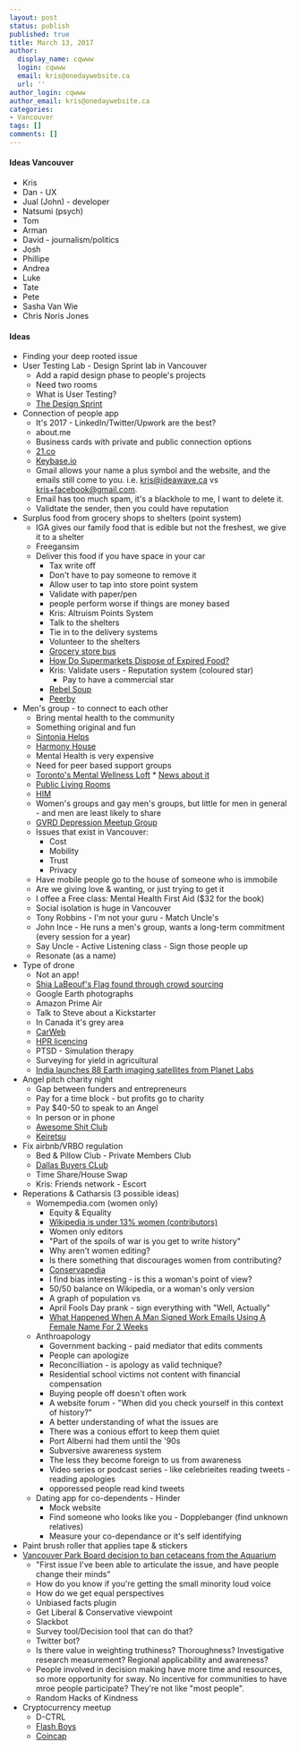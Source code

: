 ```yaml
---
layout: post
status: publish
published: true
title: March 13, 2017
author:
  display_name: cqwww
  login: cqwww
  email: kris@onedaywebsite.ca
  url: ''
author_login: cqwww
author_email: kris@onedaywebsite.ca
categories:
- Vancouver
tags: []
comments: []
---
```



#### Ideas Vancouver

* Kris
* Dan - UX
* Jual (John) - developer
* Natsumi (psych)
* Tom 
* Arman 
* David - journalism/politics
* Josh 
* Phillipe 
* Andrea
* Luke
* Tate
* Pete
* Sasha Van Wie
* Chris Noris Jones

#### Ideas

* Finding your deep rooted issue
* User Testing Lab - Design Sprint lab in Vancouver
	* Add a rapid design phase to people's projects
	* Need two rooms
	* What is User Testing? 
	* [The Design Sprint](http://www.gv.com/sprint/)
* Connection of people app
	* It's 2017 - LinkedIn/Twitter/Upwork are the best?
	* about.me
	* Business cards with private and public connection options
	* [21.co](https://21.co/)
	* [Keybase.io](https://keybase.io/)
	* Gmail allows your name a plus symbol and the website, and the emails still come to you. i.e. kris@ideawave.ca vs kris+facebook@gmail.com. 
	* Email has too much spam, it's a blackhole to me, I want to delete it. 
	* Validtate the sender, then you could have reputation
* Surplus food from grocery shops to shelters (point system)
	* IGA gives our family food that is edible but not the freshest, we give it to a shelter
	* Freegansim
	* Deliver this food if you have space in your car
		* Tax write off
		* Don't have to pay someone to remove it
		* Allow user to tap into store point system
		* Validate with paper/pen
		* people perform worse if things are money based
		* Kris: Altruism Points System
		* Talk to the shelters
		* Tie in to the delivery systems
		* Volunteer to the shelters
		* [Grocery store bus](http://www.huffingtonpost.com/entry/metromarket-grocery-sore-bus_us_57361317e4b077d4d6f2fa93)
		* [How Do Supermarkets Dispose of Expired Food?](http://www.huffingtonpost.com/quora/how-do-supermarkets-dispo_b_1937395.html)
		* Kris: Validate users - Reputation system (coloured star)
			* Pay to have a commercial star
		* [Rebel Soup](http://rebelsoup.ca/)
		* [Peerby](https://www.peerby.com/)
* Men's group - to connect to each other
	* Bring mental health to the community
	* Something original and fun
	* [Sintonia Helps](http://sintoniahelps.com/)
	* [Harmony House](http://www.vch.ca/locations-and-services/find-health-services/assisted-living/vancouver/harmony-house/harmony-house)
	* Mental Health is very expensive
	* Need for peer based support groups
	* [Toronto's Mental Wellness Loft](http://indie88.com/torontos-mental-wellness-loft/) * [News about it](http://dailyhive.com/toronto/mental-wellness-drop-in-toronto-2017)
	* [Public Living Rooms](http://www.citylab.com/navigator/2016/11/fighting-loneliness-with-public-living-rooms/506360/)
	* [HIM](http://checkhimout.ca/him-sexual-health-centre/)
	* Women's groups and gay men's groups, but little for men in general - and men are least likely to share
	* [GVRD Depression Meetup Group](https://www.meetup.com/GVRD-Depression-Meetup-Group/)
	* Issues that exist in Vancouver: 
		* Cost
		* Mobility
		* Trust
		* Privacy
	* Have mobile people go to the house of someone who is immobile
	* Are we giving love & wanting, or just trying to get it
	* I offee a Free class: Mental Health First Aid ($32 for the book)
	* Social isolation is huge in Vancouver
	* Tony Robbins - I'm not your guru - Match Uncle's
	* John Ince - He runs a men's group, wants a long-term commitment (every session for a year)
	* Say Uncle - Active Listening class - Sign those people up
	* Resonate (as a name)
* Type of drone 
	* Not an app!
	* [Shia LaBeouf's Flag found through crowd sourcing](https://www.rt.com/viral/380338-4chan-capture-anti-trump-flag/)
	* Google Earth photographs
	* Amazon Prime Air
	* Talk to Steve about a Kickstarter
	* In Canada it's grey area
	* [CarWeb](http://www.canadianrocketry.org/)
	* [HPR licencing](http://www.canadianrocketry.org/cert_level_1-3.php)
	* PTSD - Simulation therapy
	* Surveying for yield in agricultural
	* [India launches 88 Earth imaging satellites from Planet Labs](http://www.pcworld.com/article/3170080/robots/india-launches-88-earth-imaging-satellites-from-planet-labs.html)
* Angel pitch charity night 
	* Gap between funders and entrepreneurs
	* Pay for a time block - but profits go to charity
	* Pay $40-50 to speak to an Angel
	* In person or in phone
	* [Awesome Shit Club](http://awesomeshitclub.com/)
	* [Keiretsu](http://www.keiretsuforum.com/)
* Fix airbnb/VRBO regulation
	* Bed & Pillow Club - Private Members Club 
	* [Dallas Buyers CLub](https://en.wikipedia.org/wiki/Dallas_Buyers_Club)
	* Time Share/House Swap
	* Kris: Friends network - Escort 
* Reperations & Catharsis (3 possible ideas)
	* Womempedia.com (women only)
		* Equity & Equality 
		* [Wikipedia is under 13% women (contributors)](https://hbr.org/2016/06/why-do-so-few-women-edit-wikipedia)
		* Women only editors
		* "Part of the spoils of war is you get to write history"
		* Why aren't women editing? 
		* Is there something that discourages women from contributing?
		* [Conservapedia](http://www.conservapedia.com/Main_Page)
		* I find bias interesting - is this a woman's point of view?
		* 50/50 balance on Wikipedia, or a woman's only version
		* A graph of population vs 
		* April Fools Day prank - sign everything with "Well, Actually"
		* [What Happened When A Man Signed Work Emails Using A Female Name For 2 Weeks](http://www.huffingtonpost.com/entry/what-happened-when-a-man-signed-work-emails-using-a-female-name-for-a-week_us_58c2ce53e4b054a0ea6a4066)
	* Anthroapology 
		* Government backing - paid mediator that edits comments
		* People can apologize
		* Reconcilliation - is apology as valid technique?
		* Residential school victims not content with financial compensation
		* Buying people off doesn't often work
		* A website forum - "When did you check yourself in this context of history?"
		* A better understanding of what the issues are
		* There was a conious effort to keep them quiet
		* Port Alberni had them until the '90s
		* Subversive awareness system
		* The less they become foreign to us from awareness
		* Video series or podcast series - like celebrieites reading tweets - reading apologies
		* opporessed people read kind tweets
	* Dating app for co-dependents - Hinder
		* Mock website
		* Find someone who looks like you - Dopplebanger (find unknown relatives)
		* Measure your co-dependance or it's self identifying
* Paint brush roller that applies tape & stickers
* [Vancouver Park Board decision to ban cetaceans from the Aquarium](http://globalnews.ca/news/3300715/park-board-votes-to-ban-cetacean-captivity-at-vancouver-aquarium/)
	* "First issue I've been able to articulate the issue, and have people change their minds"
	* How do you know if you're getting the small minority loud voice
	* How do we get equal perspectives
	* Unbiased facts plugin
	* Get Liberal & Conservative viewpoint
	* Slackbot
	* Survey tool/Decision tool that can do that?
	* Twitter bot?
	* Is there value in weighting truthiness? Thoroughness? Investigative research measurement? Regional applicability and awareness?
	* People involved in decision making have more time and resources, so more opportunity for sway. No incentive for communities to have mroe people participate? They're not like "most people". 
	* Random Hacks of Kindness
* Cryptocurrency meetup
	* D-CTRL
	* [Flash Boys](https://en.wikipedia.org/wiki/Flash_Boys)
	* [Coincap](http://coincap.io/)



